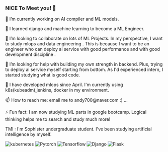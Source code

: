 ### NICE To Meet you! 👋

<!--
**amo33/amo33** is a ✨ _special_ ✨ repository because its `README.md` (this file) appears on your GitHub profile.-->

<p>
   <p>🔭 I’m currently working on AI compiler and ML models.</p>
   <p>🌱 I learned django and machine learning to become a ML Engineer.</p>
   <p>👯 I’m looking to collaborate on lots of ML Projects. In my perspective, I want to study mlops and data engineering . This is because I want to be an engineer who can deploy ai service with good performance and with good development discipline .</p>
   <p>🤔 I’m looking for help with building my own strength in backend. Plus, trying to deploy ai service myself starting from bottom. As I'd experienced intern, I started studying what is good code.</p>
   <p>🔭 I have developed mlops since April. I'm currently using k8s(kubeadm),jenkins, docker in my environment.</p>
   <p>📫 How to reach me: email me to andy700@naver.com :) ...</p>
   
   <p>⚡ Fun fact: I am now studying ML parts in google bootcamp. Logical thinking helps me to search and study much more!</p>
   <p> TMI : I'm Sophister undergraduate student. I've been studying artificial intelligence by myself. </p>
</p>

![kubernetes](https://img.shields.io/badge/kubernetes-#326CE5?style=for-the-badge&logo=kuberenetes&logoColor=white)
![Pytorch](https://img.shields.io/badge/Pytorch-222222?style=for-the-badge&logo=Pytorch&logoColor=ffffff)
![Tensorflow](https://img.shields.io/badge/Tesnorflow-222222?style=for-the-badge&logo=Tensorflow&logoColor=ffffff)
![Django](https://img.shields.io/badge/Django-222222?style=for-the-badge&logo=Django&logoColor=ffffff)
![Flask](https://img.shields.io/badge/Flask-222222?style=for-the-badge&logo=Flask&logoColor=ffffff)
